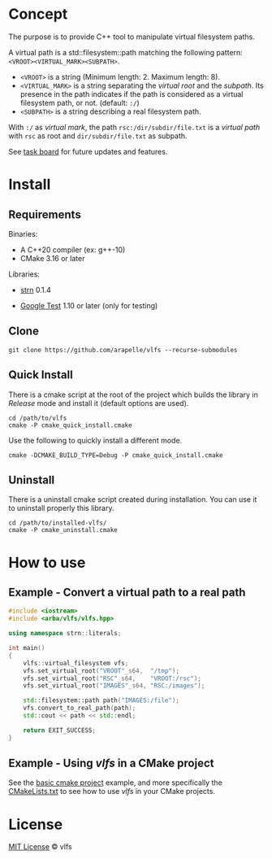 # Concept

The purpose is to provide C++ tool to manipulate virtual filesystem paths.

A virtual path is a std::filesystem::path matching the following pattern: `<VROOT><VIRTUAL_MARK><SUBPATH>`.

- `<VROOT>` is a string (Minimum length: 2. Maximum length: 8).
- `<VIRTUAL_MARK>` is a string separating the *virtual root* and the *subpath*. Its presence in the path indicates if the path is considered as a virtual filesystem path, or not. (default: `:/`)
- `<SUBPATH>` is a string describing a real filesystem path.

With `:/` as *virtual mark*, the path `rsc:/dir/subdir/file.txt` is a *virtual path* with `rsc` as root and `dir/subdir/file.txt` as subpath.

See [task board](https://app.gitkraken.com/glo/board/X2n1bz2bBQARwMBq) for future updates and features.

# Install

## Requirements

Binaries:

- A C++20 compiler (ex: g++-10)
- CMake 3.16 or later

Libraries:

- [strn](https://github.com/arapelle/strn) 0.1.4

- [Google Test](https://github.com/google/googletest) 1.10 or later (only for testing)

## Clone

```
git clone https://github.com/arapelle/vlfs --recurse-submodules
```

## Quick Install

There is a cmake script at the root of the project which builds the library in *Release* mode and install it (default options are used).

```
cd /path/to/vlfs
cmake -P cmake_quick_install.cmake
```

Use the following to quickly install a different mode.

```
cmake -DCMAKE_BUILD_TYPE=Debug -P cmake_quick_install.cmake
```

## Uninstall

There is a uninstall cmake script created during installation. You can use it to uninstall properly this library.

```
cd /path/to/installed-vlfs/
cmake -P cmake_uninstall.cmake
```

# How to use

## Example - Convert a virtual path to a real path

```c++
#include <iostream>
#include <arba/vlfs/vlfs.hpp>

using namespace strn::literals;

int main()
{
    vlfs::virtual_filesystem vfs;
    vfs.set_virtual_root("VROOT"_s64,  "/tmp");
    vfs.set_virtual_root("RSC"_s64,    "VROOT:/rsc");
    vfs.set_virtual_root("IMAGES"_s64, "RSC:/images");

    std::filesystem::path path("IMAGES:/file");
    vfs.convert_to_real_path(path);
    std::cout << path << std::endl;

    return EXIT_SUCCESS;
}
```

## Example - Using *vlfs* in a CMake project

See the [basic cmake project](https://github.com/arapelle/vlfs/tree/master/example/basic_cmake_project) example, and more specifically the [CMakeLists.txt](https://github.com/arapelle/vlfs/tree/master/example/basic_cmake_project/CMakeLists.txt) to see how to use *vlfs* in your CMake projects.

# License

[MIT License](https://github.com/arapelle/vlfs/blob/master/LICENSE.md) © vlfs